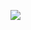 ![](https://gist.githubusercontent.com/Pyotato/54fa9ae09449893df9a5489f11f21d45/raw/7f08a5541f9cec3f86193141b0b39cb05d178ca1/current.svg)
